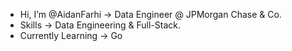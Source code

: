 - Hi, I’m @AidanFarhi -> Data Engineer @ JPMorgan Chase & Co.
- Skills              -> Data Engineering & Full-Stack.
- Currently Learning  -> Go

<!---
AidanFarhi/AidanFarhi is a ✨ special ✨ repository because its `README.md` (this file) appears on your GitHub profile.
You can click the Preview link to take a look at your changes.
--->
